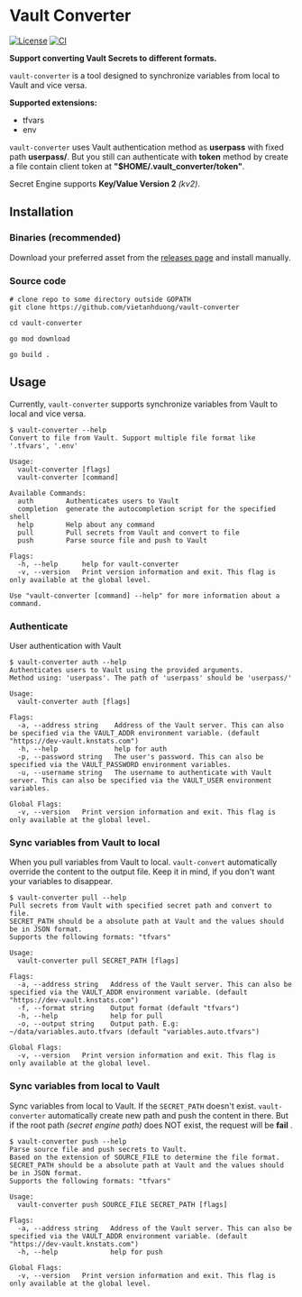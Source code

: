 # Vault Converter

[![License](https://img.shields.io/badge/License-Apache%202.0-blue.svg)](https://opensource.org/licenses/Apache-2.0)
[![CI](https://github.com/vietanhduong/vault-converter/actions/workflows/ci.yaml/badge.svg?branch=master&event=push)](https://github.com/vietanhduong/vault-converter/actions/workflows/ci.yaml)

**Support converting Vault Secrets to different formats.**

`vault-converter` is a tool designed to synchronize variables from local to Vault and vice versa.

**Supported extensions:**
* tfvars
* env

`vault-converter` uses Vault authentication method as **userpass** with fixed path **userpass/**. But you still can
authenticate with **token** method by create a file contain client token at **"$HOME/.vault_converter/token"**.

Secret Engine supports **Key/Value Version 2** *(kv2)*.

## Installation

### Binaries (recommended)

Download your preferred asset from the [releases page](https://github.com/vietanhduong/vault-converter/releases) and
install manually.

### Source code

```shell
# clone repo to some directory outside GOPATH
git clone https://github.com/vietanhduong/vault-converter

cd vault-converter

go mod download

go build . 
```

## Usage

Currently, `vault-converter` supports synchronize variables from Vault to local and vice versa.

```console
$ vault-converter --help
Convert to file from Vault. Support multiple file format like '.tfvars', '.env'

Usage:
  vault-converter [flags]
  vault-converter [command]

Available Commands:
  auth        Authenticates users to Vault
  completion  generate the autocompletion script for the specified shell
  help        Help about any command
  pull        Pull secrets from Vault and convert to file
  push        Parse source file and push to Vault

Flags:
  -h, --help      help for vault-converter
  -v, --version   Print version information and exit. This flag is only available at the global level.

Use "vault-converter [command] --help" for more information about a command.
```

### Authenticate

User authentication with Vault

```console
$ vault-converter auth --help
Authenticates users to Vault using the provided arguments. 
Method using: 'userpass'. The path of 'userpass' should be 'userpass/'

Usage:
  vault-converter auth [flags]

Flags:
  -a, --address string    Address of the Vault server. This can also be specified via the VAULT_ADDR environment variable. (default "https://dev-vault.knstats.com")
  -h, --help              help for auth
  -p, --password string   The user's password. This can also be specified via the VAULT_PASSWORD environment variables.
  -u, --username string   The username to authenticate with Vault server. This can also be specified via the VAULT_USER environment variables.

Global Flags:
  -v, --version   Print version information and exit. This flag is only available at the global level.
```

### Sync variables from Vault to local

When you pull variables from Vault to local. `vault-convert` automatically override the content to the output file. Keep
it in mind, if you don't want your variables to disappear.

```console
$ vault-converter pull --help
Pull secrets from Vault with specified secret path and convert to file.
SECRET_PATH should be a absolute path at Vault and the values should be in JSON format.
Supports the following formats: "tfvars"

Usage:
  vault-converter pull SECRET_PATH [flags]

Flags:
  -a, --address string   Address of the Vault server. This can also be specified via the VAULT_ADDR environment variable. (default "https://dev-vault.knstats.com")
  -f, --format string    Output format (default "tfvars")
  -h, --help             help for pull
  -o, --output string    Output path. E.g: ~/data/variables.auto.tfvars (default "variables.auto.tfvars")

Global Flags:
  -v, --version   Print version information and exit. This flag is only available at the global level.
```

### Sync variables from local to Vault

Sync variables from local to Vault. If the `SECRET_PATH` doesn't exist. `vault-converter` automatically create new path
and push the content in there. But if the root path *(secret engine path)* does NOT exist, the request will be **fail**
.

```console
$ vault-converter push --help
Parse source file and push secrets to Vault.
Based on the extension of SOURCE_FILE to determine the file format. 
SECRET_PATH should be a absolute path at Vault and the values should 
be in JSON format.
Supports the following formats: "tfvars"

Usage:
  vault-converter push SOURCE_FILE SECRET_PATH [flags]

Flags:
  -a, --address string   Address of the Vault server. This can also be specified via the VAULT_ADDR environment variable. (default "https://dev-vault.knstats.com")
  -h, --help             help for push

Global Flags:
  -v, --version   Print version information and exit. This flag is only available at the global level.
```
